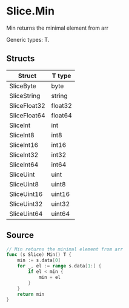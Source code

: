# Slice.Min

Min returns the minimal element from arr

Generic types: T.

## Structs

| Struct | T type |
| ------ | ------ |
| SliceByte | byte |
| SliceString | string |
| SliceFloat32 | float32 |
| SliceFloat64 | float64 |
| SliceInt | int |
| SliceInt8 | int8 |
| SliceInt16 | int16 |
| SliceInt32 | int32 |
| SliceInt64 | int64 |
| SliceUint | uint |
| SliceUint8 | uint8 |
| SliceUint16 | uint16 |
| SliceUint32 | uint32 |
| SliceUint64 | uint64 |


## Source

```go
// Min returns the minimal element from arr
func (s Slice) Min() T {
	min := s.data[0]
	for _, el := range s.data[1:] {
		if el < min {
			min = el
		}
	}
	return min
}
```

